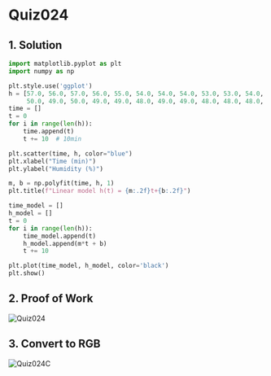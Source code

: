 # Quiz024

## 1. Solution
```.py
import matplotlib.pyplot as plt
import numpy as np

plt.style.use('ggplot')
h = [57.0, 56.0, 57.0, 56.0, 55.0, 54.0, 54.0, 54.0, 53.0, 53.0, 54.0, 53.0, 53.0, 52.0, 52.0, 51.0, 51.0, 51.0, 50.0,
     50.0, 49.0, 50.0, 49.0, 49.0, 48.0, 49.0, 49.0, 48.0, 48.0, 48.0, 49.0]  # 32 values every 10 min
time = []
t = 0
for i in range(len(h)):
    time.append(t)
    t += 10  # 10min

plt.scatter(time, h, color="blue")
plt.xlabel("Time (min)")
plt.ylabel("Humidity (%)")

m, b = np.polyfit(time, h, 1)
plt.title(f"Linear model h(t) = {m:.2f}t+{b:.2f}")

time_model = []
h_model = []
t = 0
for i in range(len(h)):
    time_model.append(t)
    h_model.append(m*t + b)
    t += 10

plt.plot(time_model, h_model, color='black')
plt.show()

```
## 2. Proof of Work
![Quiz024](https://github.com/AntGra25/unit2-CS24/assets/142757981/c3b53211-2ce5-4075-87f3-b3e260bb1fd6)

## 3. Convert to RGB
![Quiz024C](https://github.com/AntGra25/unit2-CS24/assets/142757981/0778d784-eba6-4298-9bd9-42b29efe771d)

